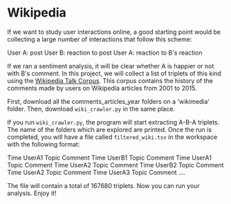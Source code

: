 # Wikipedia

If we want to study user interactions online, a good starting point would be collecting a large number of interactions that follow this scheme:

  User A: post
  User B: reaction to post
  User A: reaction to B's reaction

If we ran a sentiment analysis, it will be clear whether A is happier or not with B's comment. 
In this project, we will collect a list of triplets of this kind using the [Wikipedia Talk Corpus](https://figshare.com/articles/Wikipedia_Talk_Corpus/4264973). This corpus contains the history of the comments made by users on Wikipedia articles from 2001 to 2015. 

First, download all the comments_articles_year folders on a 'wikimedia' folder. Then, download ```wiki_crawler.py``` in the same place.

If you run ```wiki_crawler.py```, the program will start extracting A-B-A triplets. The name of the folders which are explored are printed. Once the run is completed, you will have a file called ```filtered_wiki.tsv``` in the workspace with the following format:

  Time UserA1 Topic Comment
  Time UserB1 Topic Comment
  Time UserA1 Topic Comment
  Time UserA2 Topic Comment
  Time UserB2 Topic Comment
  Time UserA2 Topic Comment
  Time UserA3 Topic Comment
  ....
  
The file will contain a total of 167680 triplets. Now you can run your analysis.
Enjoy it!

  
  

